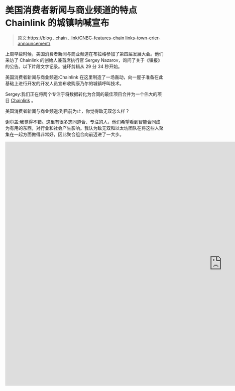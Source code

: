 # 美国消费者新闻与商业频道的特点 Chainlink 的城镇呐喊宣布

> 原文:[https://blog . chain . link/CNBC-features-chain links-town-crier-announcement/](https://blog.chain.link/cnbc-features-chainlinks-town-crier-announcement/)

上周早些时候，美国消费者新闻与商业频道在布拉格参加了第四届发展大会。他们采访了 Chainlink 的创始人兼首席执行官 Sergey Nazarov，询问了关于《镇报》的公告。以下片段文字记录。链环剪辑从 29 分 34 秒开始。

美国消费者新闻与商业频道:Chainlink 在这里制造了一场轰动，向一屋子准备在此基础上进行开发的开发人员宣布收购康乃尔的城镇呼叫技术。

Sergey:我们正在将两个专注于将数据转化为合同的最佳项目合并为一个伟大的项目 [Chainlink](https://chain.link/) 。

美国消费者新闻与商业频道:到目前为止，你觉得敌无双怎么样？

谢尔盖:我觉得不错。这里有很多志同道合、专注的人，他们希望看到智能合同成为有用的东西，对行业和社会产生影响。我认为敌无双和以太坊团队在将这些人聚集在一起方面做得非常好，因此聚合组合向前迈进了一大步。

<iframe title="Ethereum 2.0 is going to $1250\. Here is why.." width="1380" height="776" src="https://www.youtube.com/embed/0HEyx39Id4s?start=1774&amp;feature=oembed" frameborder="0" allow="accelerometer; autoplay; clipboard-write; encrypted-media; gyroscope; picture-in-picture" allowfullscreen=""></div> <div class="widget_tag_cloud tag-list"/> </body> </html></iframe>